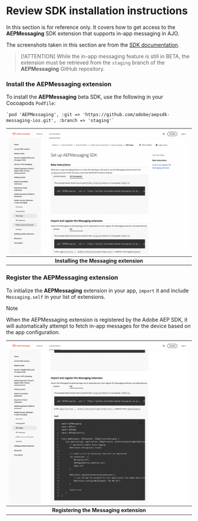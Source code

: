 # Review SDK installation instructions

In this section is for reference only.  It covers how to get access to the **AEPMessaging** SDK extension that supports in-app messaging in AJO. 

The screenshots taken in this section are from the [SDK documentation](https://developer.adobe.com/client-sdks/documentation/iam/setup/).

> [!ATTENTION]
> While the in-app messaging feature is still in BETA, the extension must be retrieved from the `staging` branch of the **AEPMessaging** GitHub repository.

### Install the AEPMessaging extension

To install the **AEPMessaging** beta SDK, use the following in your Cocoapods `Podfile`:

    `pod 'AEPMessaging', :git => 'https://github.com/adobe/aepsdk-messaging-ios.git', :branch => 'staging'`

| ![Installing the Messaging extension](assets/docs-install.png?raw=true) |
| :---: |
| **Installing the Messaging extension** |

### Register the AEPMessaging extension

To initialize the **AEPMessaging** extension in your app, `import` it and include `Messaging.self` in your list of extensions.

> [!NOTE]
> When the AEPMessaging extension is registered by the Adobe AEP SDK, it will automatically attempt to fetch in-app messages for the device based on the app configuration.

| ![Registering the Messaging extension](assets/docs-register.png?raw=true) |
| :---: |
| **Registering the Messaging extension** |
